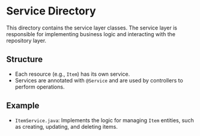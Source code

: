 # Service Directory

This directory contains the service layer classes. The service layer is responsible for implementing business logic and interacting with the repository layer.

## Structure

- Each resource (e.g., `Item`) has its own service.
- Services are annotated with `@Service` and are used by controllers to perform operations.

## Example

- `ItemService.java`: Implements the logic for managing `Item` entities, such as creating, updating, and deleting items.
